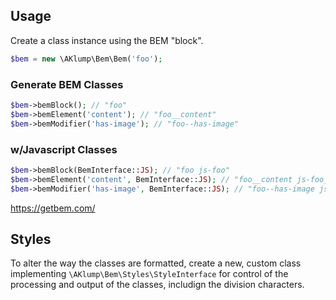 ## Usage

Create a class instance using the BEM "block".

```php
$bem = new \AKlump\Bem\Bem('foo');
```

### Generate BEM Classes

```php
$bem->bemBlock(); // "foo"
$bem->bemElement('content'); // "foo__content"
$bem->bemModifier('has-image'); // "foo--has-image"
```

### w/Javascript Classes

```php
$bem->bemBlock(BemInterface::JS); // "foo js-foo"
$bem->bemElement('content', BemInterface::JS); // "foo__content js-foo__content"
$bem->bemModifier('has-image', BemInterface::JS); // "foo--has-image js-foo--has-image"
```

<https://getbem.com/>

## Styles

To alter the way the classes are formatted, create a new, custom class implementing `\AKlump\Bem\Styles\StyleInterface` for control of the processing and output of the classes, includign the division characters.

